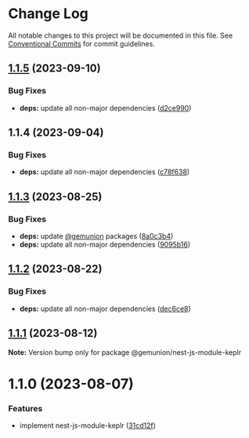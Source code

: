 # Change Log

All notable changes to this project will be documented in this file.
See [Conventional Commits](https://conventionalcommits.org) for commit guidelines.

## [1.1.5](https://github.com/gemunion/nestjs-packages/compare/@gemunion/nest-js-module-keplr@1.1.4...@gemunion/nest-js-module-keplr@1.1.5) (2023-09-10)

### Bug Fixes

- **deps:** update all non-major dependencies ([d2ce990](https://github.com/gemunion/nestjs-packages/commit/d2ce990467f97cae42d3cfa58f8df20ca32ca4f3))

## 1.1.4 (2023-09-04)

### Bug Fixes

- **deps:** update all non-major dependencies ([c78f638](https://github.com/gemunion/nestjs-packages/commit/c78f6385e63ad797c053130b3f7edf3a422b82f0))

## [1.1.3](https://github.com/gemunion/nestjs-packages/compare/@gemunion/nest-js-module-keplr@1.1.2...@gemunion/nest-js-module-keplr@1.1.3) (2023-08-25)

### Bug Fixes

- **deps:** update [@gemunion](https://github.com/gemunion) packages ([8a0c3b4](https://github.com/gemunion/nestjs-packages/commit/8a0c3b4405952c6bf7d6d6a31b0f24284150a3f7))
- **deps:** update all non-major dependencies ([9095b16](https://github.com/gemunion/nestjs-packages/commit/9095b16348778d4a370dfe10ff48524c4aa88896))

## [1.1.2](https://github.com/gemunion/nestjs-packages/compare/@gemunion/nest-js-module-keplr@1.1.1...@gemunion/nest-js-module-keplr@1.1.2) (2023-08-22)

### Bug Fixes

- **deps:** update all non-major dependencies ([dec6ce8](https://github.com/gemunion/nestjs-packages/commit/dec6ce8fe0135599bee726e233c6394711577d30))

## [1.1.1](https://github.com/gemunion/nestjs-packages/compare/@gemunion/nest-js-module-keplr@1.1.0...@gemunion/nest-js-module-keplr@1.1.1) (2023-08-12)

**Note:** Version bump only for package @gemunion/nest-js-module-keplr

# 1.1.0 (2023-08-07)

### Features

- implement nest-js-module-keplr ([31cd12f](https://github.com/gemunion/nestjs-packages/commit/31cd12f3fa24879293eafd616381833c5c57aa70))
